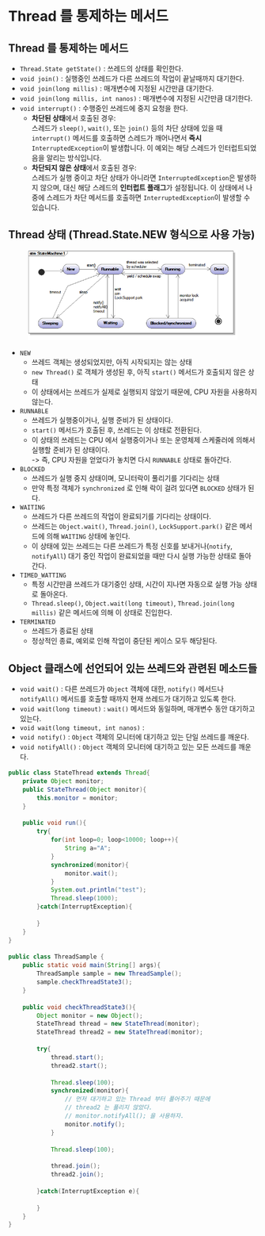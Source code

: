 # Thread 를 통제하는 메서드

## Thread 를 통제하는 메서드

* `Thread.State getState()` : 쓰레드의 상태를 확인한다.
* `void join()` : 실행중인 쓰레드가 다른 쓰레드의 작업이 끝날때까지 대기한다.
* `void join(long millis)` : 매개변수에 지정된 시간만큼 대기한다.
* `void join(long millis, int nanos)` : 매개변수에 지정된 시간만큼 대기한다.
* `void interrupt()` : 수행중인 쓰레드에 중지 요청을 한다.
  * **차단된 상태**에서 호출된 경우:\
    스레드가 `sleep()`, `wait()`, 또는 `join()` 등의 차단 상태에 있을 때 `interrupt()` 메서드를 호출하면 스레드가 깨어나면서 **즉시** `InterruptedException`이 발생합니다. 이 예외는 해당 스레드가 인터럽트되었음을 알리는 방식입니다.
  * **차단되지 않은 상태**에서 호출된 경우:\
    스레드가 실행 중이고 차단 상태가 아니라면 `InterruptedException`은 발생하지 않으며, 대신 해당 스레드의 **인터럽트 플래그**가 설정됩니다. 이 상태에서 나중에 스레드가 차단 메서드를 호출하면 `InterruptedException`이 발생할 수 있습니다.

## Thread 상태 (Thread.State.NEW 형식으로 사용 가능)

<figure><img src="../../../.gitbook/assets/image (2) (1) (1) (1) (1) (1) (1) (1) (1) (1) (1) (1).png" alt=""><figcaption></figcaption></figure>

* `NEW`&#x20;
  * 쓰레드 객체는 생성되었지만, 아직 시작되지는 않는 상태
  * `new Thread()` 로 객체가 생성된 후, 아직 `start()` 메서드가 호출되지 않은 상태&#x20;
  * 이 상태에서는 쓰레드가 실제로 실행되지 않았기 때문에, CPU 자원을 사용하지 않는다.&#x20;
* `RUNNABLE`&#x20;
  * 쓰레드가 실행중이거나, 실행 준비가 된 상태이다.&#x20;
  * `start()` 메서드가 호출된 후, 쓰레드는 이 상태로 전환된다.&#x20;
  * 이 상태의 쓰레드는 CPU 에서 실행중이거나 또는 운영체제 스케줄러에 의해서 실행할 준비가 된 상태이다. \
    -> 즉, CPU 자원을 얻었다가 놓치면 다시 `RUNNABLE` 상태로 돌아간다.&#x20;
* `BLOCKED`
  * 쓰레드가 실행 중지 상태이며, 모니터락이 풀리기를 기다리는 상태
  * 만약 특정 객체가 `synchronized` 로 인해 락이 걸려 있다면 `BLOCKED` 상태가 된다.&#x20;
* `WAITING`&#x20;
  * 쓰레드가 다른 쓰레드의 작업이 완료되기를 기다리는 상태이다.&#x20;
  * 쓰레드는 `Object.wait()`, `Thread.join()`, `LockSupport.park()` 같은 메서드에 의해 `WAITING` 상태에 놓인다.&#x20;
  * 이 상태에 있는 쓰레드는 다른 쓰레드가 특정 신호를 보내거나(`notify`, `notifyAll`) 대기 중인 작업이 완료되었을 때만 다시 실행 가능한 상태로 돌아간다.&#x20;
* `TIMED_WATTING`
  * 특정 시간만큼 쓰레드가 대기중인 상태, 시간이 지나면 자동으로 실행 가능 상태로 돌아온다.&#x20;
  * `Thread.sleep()`, `Object.wait(long timeout)`, `Thread.join(long millis)` 같은 메서드에 의해 이 상태로 진입한다.&#x20;
* `TERMINATED`&#x20;
  * 쓰레드가 종료된 상태
  * 정상적인 종료, 예외로 인해 작업이 중단된 케이스 모두 해당된다.&#x20;

## Object 클래스에 선언되어 있는 쓰레드와 관련된 메소드들

* `void wait()` : 다른 쓰레드가 `Object` 객체에 대한, `notify()` 메서드나 `notifyAll()` 메서드를 호출할 때까지 현재 쓰레드가 대기하고 있도록 한다.
* `void wait(long timeout)` : `wait()` 메서드와 동일하며, 매개변수 동안 대기하고 있는다.
* `void wait(long timeout, int nanos)` :
* `void notify()` : `Object` 객체의 모니터에 대기하고 있는 단일 쓰레드를 깨운다.
* `void notifyAll()` : `Object` 객체의 모니터에 대기하고 있는 모든 쓰레드를 깨운다.

```java
public class StateThread extends Thread{
    private Object monitor;
    public StateThread(Object monitor){
        this.monitor = monitor;
    }
    
    public void run(){
        try{
            for(int loop=0; loop<10000; loop++){
                String a="A";
            }
            synchronized(monitor){
                monitor.wait();
            }
            System.out.println("test");
            Thread.sleep(1000);
        }catch(InterruptException){
        
        }
    }
}

public class ThreadSample {
    public static void main(String[] args){
        ThreadSample sample = new ThreadSample();
        sample.checkThreadState3();
    }
    
    public void checkThreadState3(){
        Object monitor = new Object();
        StateThread thread = new StateThread(monitor);
        StateThread thread2 = new StateThread(monitor);
        
        try{
            thread.start();
            thread2.start();
            
            Thread.sleep(100);
            synchronized(monitor){
                // 먼저 대기하고 있는 Thread 부터 풀어주기 때문에 
                // thread2 는 풀리지 않았다. 
                // monitor.notifyAll(); 을 사용하자.
                monitor.notify();
            }
            
            Thread.sleep(100);
            
            thread.join();
            thread2.join();
            
        }catch(InterruptException e){
        
        }
    }
}
```

##
